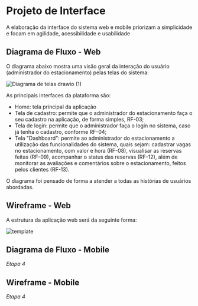 
# Projeto de Interface

A elaboração da interface do sistema web e mobile priorizam a simplicidade e focam em agilidade, acessibilidade e usabilidade

## Diagrama de Fluxo - Web

O diagrama abaixo mostra uma visão geral da interação do usuário (administrador do estacionamento) pelas telas do sistema:

![Diagrama de telas drawio (1)](https://github.com/ICEI-PUC-Minas-PMV-ADS/pmv-ads-2023-1-e4-proj-infra-t3-estacionamentoeixo4/assets/88891675/f654f3c1-e45c-4d6a-bc85-e1811aa3ebaa)

As principais interfaces da plataforma são:

* Home: tela principal da aplicação
* Tela de cadastro: permite que o administrador do estacionamento faça o seu cadastro na aplicação, de forma simples, RF-03;
* Tela de login: permite que o administrador faça o login no sistema, caso já tenha o cadastro, conforme RF-04;
* Tela "Dashboard": permite ao administrador do estacionamento a utilização das funcionalidades do sistema, quais sejam: cadastrar vagas no estacionamento, com valor e hora (RF-08), visualisar as reservas feitas (RF-09), acompanhar o status das reservas (RF-12), além de monitorar as avaliações e comentários sobre o estacionamento, feitos pelos clientes (RF-13).

O diagrama foi pensado de forma a atender a todas as histórias de usuários abordadas.

## Wireframe - Web

A estrutura da aplicação web será da seguinte forma: 

![template](https://github.com/ICEI-PUC-Minas-PMV-ADS/pmv-ads-2023-1-e4-proj-infra-t3-estacionamentoeixo4/assets/88891675/c77d6cda-939b-4b65-9fb9-ad612753a99b)

## Diagrama de Fluxo - Mobile

*Etapa 4*

## Wireframe - Mobile

*Etapa 4*

